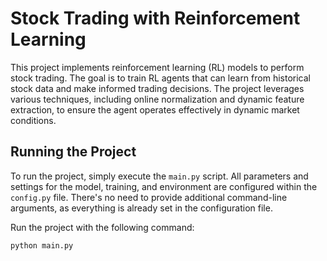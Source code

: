 # Stock Trading with Reinforcement Learning

This project implements reinforcement learning (RL) models to perform stock trading. The goal is to train RL agents that can learn from historical stock data and make informed trading decisions. The project leverages various techniques, including online normalization and dynamic feature extraction, to ensure the agent operates effectively in dynamic market conditions.

## Running the Project

To run the project, simply execute the `main.py` script. All parameters and settings for the model, training, and environment are configured within the `config.py` file. There's no need to provide additional command-line arguments, as everything is already set in the configuration file.

Run the project with the following command:

```bash
python main.py
